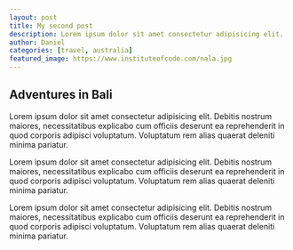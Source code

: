 ```yaml
---
layout: post
title: My second post
description: Lorem ipsum dolor sit amet consectetur adipisicing elit.
author: Daniel
categories: [travel, australia]
featured_image: https://www.instituteofcode.com/nala.jpg
---
```


## Adventures in Bali

Lorem ipsum dolor sit amet consectetur adipisicing elit. Debitis nostrum maiores, necessitatibus explicabo cum officiis deserunt ea reprehenderit in quod corporis adipisci voluptatum. Voluptatum rem alias quaerat deleniti minima pariatur.

Lorem ipsum dolor sit amet consectetur adipisicing elit. Debitis nostrum maiores, necessitatibus explicabo cum officiis deserunt ea reprehenderit in quod corporis adipisci voluptatum. Voluptatum rem alias quaerat deleniti minima pariatur.

Lorem ipsum dolor sit amet consectetur adipisicing elit. Debitis nostrum maiores, necessitatibus explicabo cum officiis deserunt ea reprehenderit in quod corporis adipisci voluptatum. Voluptatum rem alias quaerat deleniti minima pariatur.

